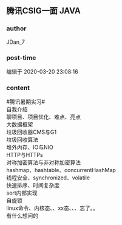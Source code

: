 ## 腾讯CSIG一面  JAVA
### author 
JDan_7
### post-time 

编辑于  2020-03-20 23:08:16
### content 
<div class="post-topic-des nc-post-content">
 <div>
  #腾讯暑期实习#
 </div>
 <div>
  自我介绍
  <br/>
  聊项目、项目优化、难点、亮点
  <br/>
  大数据框架
  <br/>
  垃圾回收器CMS与G1
  <br/>
  垃圾回收算法
  <br/>
  堆外内存、IO与NIO
  <br/>
  HTTP与HTTPs
  <br/>
  对称加密算法与非对称加密算法
  <br/>
  hashmap、hashtable、concurrentHashMap
  <br/>
  线程安全、synchronized、volatile
  <br/>
  快速排序、时间复杂度
  <br/>
  sort内部实现
  <br/>
  自旋锁
  <br/>
  linux命令、内核态、、xx态、、、忘了。。
  <br/>
  有什么想问的
  <br/>
  <br/>
 </div>
</div>

